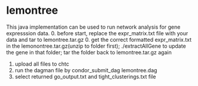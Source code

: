 # lemontree

This java implementation can be used to run network analysis for gene expresssion data.
0. before start,  replace the expr_matrix.txt file with your data and tar to lemontree.tar.gz
0.  get the correct formatted expr_matrix.txt in the lemonontree.tar.gz(unzip to folder first);
    ./extractAllGene to update the gene in that folder;
    tar the folder back to lemontree.tar.gz again

1. upload all files to chtc
2. run the dagman file  by  condor_submit_dag lemontree.dag
3. select returned  go_output.txt and tight_clusterings.txt  file
